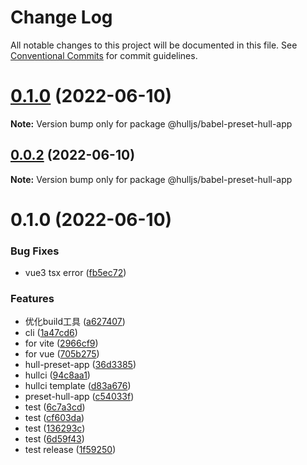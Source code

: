 # Change Log

All notable changes to this project will be documented in this file.
See [Conventional Commits](https://conventionalcommits.org) for commit guidelines.

<a name="0.1.0"></a>
# [0.1.0](https://github.com/projects/luoguoxiong/repos/hulljs/compare/diff?targetBranch=refs%2Ftags%2Fv0.0.2&sourceBranch=refs%2Ftags%2Fv0.1.0) (2022-06-10)

**Note:** Version bump only for package @hulljs/babel-preset-hull-app





<a name="0.0.2"></a>
## [0.0.2](https://github.com/projects/luoguoxiong/repos/hulljs/compare/diff?targetBranch=refs%2Ftags%2Fv0.0.1&sourceBranch=refs%2Ftags%2Fv0.0.2) (2022-06-10)

**Note:** Version bump only for package @hulljs/babel-preset-hull-app





<a name="0.1.0"></a>
# 0.1.0 (2022-06-10)


### Bug Fixes

* vue3 tsx error ([fb5ec72](https://github.com/projects/luoguoxiong/repos/hulljs/commits/fb5ec72))


### Features

* 优化build工具 ([a627407](https://github.com/projects/luoguoxiong/repos/hulljs/commits/a627407))
* cli ([1a47cd6](https://github.com/projects/luoguoxiong/repos/hulljs/commits/1a47cd6))
* for vite ([2966cf9](https://github.com/projects/luoguoxiong/repos/hulljs/commits/2966cf9))
* for vue ([705b275](https://github.com/projects/luoguoxiong/repos/hulljs/commits/705b275))
* hull-preset-app ([36d3385](https://github.com/projects/luoguoxiong/repos/hulljs/commits/36d3385))
* hullci ([94c8aa1](https://github.com/projects/luoguoxiong/repos/hulljs/commits/94c8aa1))
* hullci template ([d83a676](https://github.com/projects/luoguoxiong/repos/hulljs/commits/d83a676))
* preset-hull-app ([c54033f](https://github.com/projects/luoguoxiong/repos/hulljs/commits/c54033f))
* test ([6c7a3cd](https://github.com/projects/luoguoxiong/repos/hulljs/commits/6c7a3cd))
* test ([cf603da](https://github.com/projects/luoguoxiong/repos/hulljs/commits/cf603da))
* test ([136293c](https://github.com/projects/luoguoxiong/repos/hulljs/commits/136293c))
* test ([6d59f43](https://github.com/projects/luoguoxiong/repos/hulljs/commits/6d59f43))
* test release ([1f59250](https://github.com/projects/luoguoxiong/repos/hulljs/commits/1f59250))
